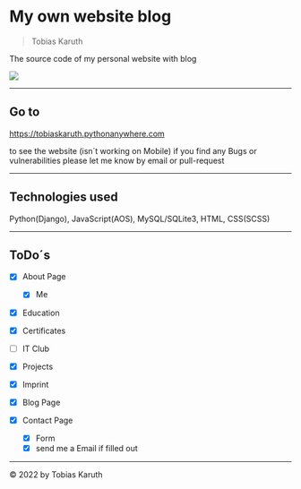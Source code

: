 # My own website blog
> Tobias Karuth

The source code of my personal website with blog

<img sice="10%" src="https://github.com/TKAMING/Tobias-Karuth-website_blog/blob/main/static/media/my-website-home.png">

---

## Go to

  https://tobiaskaruth.pythonanywhere.com
  
to see the website (isn´t working on Mobile)
if you find any Bugs or vulnerabilities please let me know by email or pull-request

---

## Technologies used
Python(Django), JavaScript(AOS), MySQL/SQLite3, HTML, CSS(SCSS)

---

## ToDo´s

- [x] About Page
  - [x] Me
- [x]  Education
- [x]  Certificates
- [ ]  IT Club
- [x]  Projects
- [x]  Imprint
  
- [x] Blog Page
- [x] Contact Page
  - [x] Form
  - [x] send me a Email if filled out
  
---
  
  <!-- copyright -->
© 2022 by Tobias Karuth

